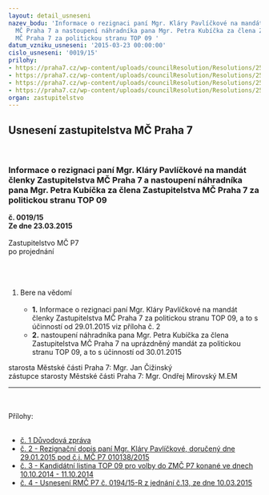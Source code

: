 ```yaml
---
layout: detail_usneseni
nazev_bodu: 'Informace o rezignaci paní Mgr. Kláry Pavlíčkové na mandát členky Zastupitelstva
  MČ Praha 7 a nastoupení náhradníka pana Mgr. Petra Kubíčka za člena Zastupitelstva
  MČ Praha 7 za politickou stranu TOP 09 '
datum_vzniku_usneseni: '2015-03-23 00:00:00'
cislo_usneseni: '0019/15'
prilohy:
- https://praha7.cz/wp-content/uploads/councilResolution/Resolutions/25576/019_15_pril1.doc
- https://praha7.cz/wp-content/uploads/councilResolution/Resolutions/25576/2-15-pavl%c3%ad%c4%8dkov%c3%a1_-_rezigna%c4%8dn%c3%ad_dopis.pdf
- https://praha7.cz/wp-content/uploads/councilResolution/Resolutions/25576/2-15-kandid%c3%a1tka_top_09.pdf
- https://praha7.cz/wp-content/uploads/councilResolution/Resolutions/25576/2-15-usnesen%c3%ad_rm%c4%8d_p7_%c4%8d._0194_15-r_z_jedn%c3%a1n%c3%ad_%c4%8d.13,_ze_dne_10.03.2015.doc
organ: zastupitelstvo
---
```

<div id="ucUsn_pList" class="usn">
	<span><h2>Usnesení zastupitelstva MČ Praha 7 </h2>
<br></span><div class="standBody">
<span><h3>Informace o rezignaci paní Mgr. Kláry Pavlíčkové na mandát členky Zastupitelstva MČ Praha 7 a nastoupení náhradníka pana Mgr. Petra Kubíčka za člena Zastupitelstva MČ Praha 7 za politickou stranu TOP 09 </h3></span><div class="center">
		<strong>č. 0019/15</strong><br>
	</div>
<div class="center">
		<strong>Ze dne 23.03.2015</strong><br><br>
	</div>Zastupitelstvo MČ P7<br>po projednání<br><br><br><ol>
<br><li>Bere na vědomí <br><ul>
<br><li>
<strong>1.</strong> Informace o rezignaci paní Mgr. Kláry Pavlíčkové na mandát členky Zastupitelstva MČ Praha 7 za politickou stranu TOP 09, a to s účinností od 29.01.2015 viz příloha č. 2 <br>
</li>
<li>
<strong>2.</strong> nastoupení náhradníka pana Mgr. Petra Kubíčka za člena Zastupitelstva MČ Praha 7 na uprázdněný mandát za politickou stranu TOP 09, a to s účinností od 30.01.2015 </li>
</ul>
</li>
</ol>starosta Městské části Praha 7: Mgr. Jan Čižinský<br>zástupce starosty Městské části Praha 7: Mgr. Ondřej Mirovský M.EM <br><hr>
<br><br>Přílohy: <br><ul>
<br><li>
<a href="/zdroj.aspx?typ=4&amp;Id=61602&amp;sh=-1811205291" target="_blank" title="Odkaz na soubor - 24,5 kB - nové okno">č. 1 Důvodová zpráva</a> <br>
</li>
<li>
<a href="/zdroj.aspx?typ=4&amp;id=61480&amp;sh=11278933" target="_blank" title="Odkaz na soubor - 141,6 kB - nové okno">č. 2 - Rezignační dopis paní Mgr. Kláry Pavlíčkové, doručený dne 29.01.2015 pod č.j. MČ P7 010138/2015</a> <br>
</li>
<li>
<a href="/zdroj.aspx?typ=4&amp;id=61481&amp;sh=11312757" target="_blank" title="Odkaz na soubor - 1,2 MB - nové okno">č. 3 - Kandidátní listina TOP 09 pro volby do ZMČ P7 konané ve dnech 10.10.2014 - 11.10.2014</a> <br>
</li>
<li>
<a href="/zdroj.aspx?typ=4&amp;id=61482&amp;sh=11342741" target="_blank" title="Odkaz na soubor - 31 kB - nové okno">č. 4 - Usnesení RMČ P7 č. 0194/15-R z jednání č.13, ze dne 10.03.2015</a> </li>
</ul>
</div>
</div>